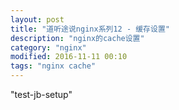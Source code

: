 ```yaml
---
layout: post
title: "道听途说nginx系列12 - 缓存设置"
description: "nginx的cache设置"
category: "nginx"
modified: 2016-11-11 00:10
tags: "nginx cache"
---
```

"test-jb-setup"
